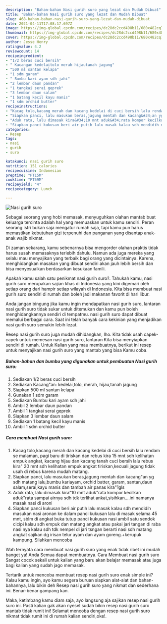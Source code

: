 ```yaml
---
description: "Bahan-bahan Nasi gurih suro yang lezat dan Mudah Dibuat"
title: "Bahan-bahan Nasi gurih suro yang lezat dan Mudah Dibuat"
slug: 468-bahan-bahan-nasi-gurih-suro-yang-lezat-dan-mudah-dibuat
date: 2021-04-11T17:08:17.697Z
image: https://img-global.cpcdn.com/recipes/dc28dc2ccd498b11/680x482cq70/nasi-gurih-suro-foto-resep-utama.jpg
thumbnail: https://img-global.cpcdn.com/recipes/dc28dc2ccd498b11/680x482cq70/nasi-gurih-suro-foto-resep-utama.jpg
cover: https://img-global.cpcdn.com/recipes/dc28dc2ccd498b11/680x482cq70/nasi-gurih-suro-foto-resep-utama.jpg
author: Jesse Henry
ratingvalue: 4.2
reviewcount: 14
recipeingredient:
- "1/2 beras cuci bersih"
- " Kacangan kedelaitolo merah hijautanah jagung"
- "500 ml santan kelapa"
- "1 sdm garam"
- " Bumbu kari ayam sdh jahi"
- "2 lembar daun pandan"
- "1 tangkai serai geprek"
- "3 lembar daun salam"
- "1 batang kecil kayu manis"
- "1 sdm orchid butter"
recipeinstructions:
- "Kacag tolo,kacang merah dan kacang kedelai di cuci bersih lalu rendam se malaman, pagi baru di tiriskan dan rebus kira 15 mnt sdh kelihatan empuk angkat, kacang hijau dan kacang tanah cuci bersih lalu rebus kira&#34; 20 mnt sdh kelihatan empuk angkat tiriskan,kecuali jagung tidak usah di rebus karena mudah matang."
- "Siapkan panci, lalu masukan beras,jagung mentah dan kacang&#34;an yg sdh matang lalu,bumbu kariayam, orchid batter, garam, santan,daun salam,serai,kayu manis dan tambah air panas kira&#34;1gls"
- "Aduk rata, lalu dimasak kira&#34;10 mnt aduk&#34;rata kompor kecilkan aduk&#34;rata sampai airnya sdh tdk terlihat ankat,sisihkan....ini namanya masak nasi di aroni"
- "Siapkan panci kukusan beri air putih lalu masak kalau sdh mendidih masukan nasi aronan ke dalam panci kukusan lalu di masak selama 45 mnt, sblm di angkat buka tutup panci kukusan nasi ambil satu sendok cicipi kalau sdh empuk dan matang angkat atau pakai jari tangan di raba nasi nya kalau sdh tdk nempel di jari tsngan berarti nasi sdh matang angkat sajikan dg irisan telur ayam dan ayam goreng.+kerupuk kampung. Silahkan mencoba"
categories:
- Resep
tags:
- nasi
- gurih
- suro

katakunci: nasi gurih suro 
nutrition: 151 calories
recipecuisine: Indonesian
preptime: "PT15M"
cooktime: "PT59M"
recipeyield: "4"
recipecategory: Lunch

---
```



![Nasi gurih suro](https://img-global.cpcdn.com/recipes/dc28dc2ccd498b11/680x482cq70/nasi-gurih-suro-foto-resep-utama.jpg)

Sebagai seorang yang hobi memasak, menyuguhkan olahan mantab buat keluarga tercinta adalah hal yang memuaskan untuk kamu sendiri. Peran seorang istri bukan saja mengatur rumah saja, tapi kamu pun harus memastikan kebutuhan gizi terpenuhi dan panganan yang disantap anak-anak wajib nikmat.

Di zaman  sekarang, kamu sebenarnya bisa mengorder olahan praktis tidak harus susah memasaknya terlebih dahulu. Namun ada juga mereka yang selalu mau menyajikan yang terbaik bagi orang yang dicintainya. Karena, menghidangkan masakan yang dibuat sendiri akan jauh lebih bersih dan bisa menyesuaikan berdasarkan kesukaan famili. 



Apakah kamu salah satu penikmat nasi gurih suro?. Tahukah kamu, nasi gurih suro merupakan sajian khas di Indonesia yang kini digemari oleh setiap orang dari hampir setiap wilayah di Indonesia. Kita bisa membuat nasi gurih suro sendiri di rumah dan boleh jadi makanan favorit di hari libur.

Anda jangan bingung jika kamu ingin mendapatkan nasi gurih suro, lantaran nasi gurih suro tidak sukar untuk ditemukan dan kamu pun boleh menghidangkannya sendiri di tempatmu. nasi gurih suro dapat dibuat memalui berbagai cara. Saat ini telah banyak cara kekinian yang menjadikan nasi gurih suro semakin lebih lezat.

Resep nasi gurih suro juga mudah dihidangkan, lho. Kita tidak usah capek-capek untuk memesan nasi gurih suro, lantaran Kita bisa menyiapkan sendiri di rumah. Untuk Kalian yang mau membuatnya, berikut ini resep untuk menyajikan nasi gurih suro yang mantab yang bisa Kamu coba.

<!--inarticleads1-->

##### Bahan-bahan dan bumbu yang digunakan untuk pembuatan Nasi gurih suro:

1. Sediakan 1/2 beras cuci bersih
1. Sediakan  Kacang&#34;an: kedelai,tolo, merah, hijau,tanah jagung
1. Siapkan 500 ml santan kelapa
1. Gunakan 1 sdm garam
1. Sediakan  Bumbu kari ayam sdh jahi
1. Ambil 2 lembar daun pandan
1. Ambil 1 tangkai serai geprek
1. Siapkan 3 lembar daun salam
1. Sediakan 1 batang kecil kayu manis
1. Ambil 1 sdm orchid butter




<!--inarticleads2-->

##### Cara membuat Nasi gurih suro:

1. Kacag tolo,kacang merah dan kacang kedelai di cuci bersih lalu rendam se malaman, pagi baru di tiriskan dan rebus kira 15 mnt sdh kelihatan empuk angkat, kacang hijau dan kacang tanah cuci bersih lalu rebus kira&#34; 20 mnt sdh kelihatan empuk angkat tiriskan,kecuali jagung tidak usah di rebus karena mudah matang.
1. Siapkan panci, lalu masukan beras,jagung mentah dan kacang&#34;an yg sdh matang lalu,bumbu kariayam, orchid batter, garam, santan,daun salam,serai,kayu manis dan tambah air panas kira&#34;1gls
1. Aduk rata, lalu dimasak kira&#34;10 mnt aduk&#34;rata kompor kecilkan aduk&#34;rata sampai airnya sdh tdk terlihat ankat,sisihkan....ini namanya masak nasi di aroni
1. Siapkan panci kukusan beri air putih lalu masak kalau sdh mendidih masukan nasi aronan ke dalam panci kukusan lalu di masak selama 45 mnt, sblm di angkat buka tutup panci kukusan nasi ambil satu sendok cicipi kalau sdh empuk dan matang angkat atau pakai jari tangan di raba nasi nya kalau sdh tdk nempel di jari tsngan berarti nasi sdh matang angkat sajikan dg irisan telur ayam dan ayam goreng.+kerupuk kampung. Silahkan mencoba




Wah ternyata cara membuat nasi gurih suro yang enak tidak ribet ini mudah banget ya! Anda Semua dapat membuatnya. Cara Membuat nasi gurih suro Sangat cocok sekali untuk kalian yang baru akan belajar memasak atau juga bagi kalian yang sudah jago memasak.

Tertarik untuk mencoba membuat resep nasi gurih suro enak simple ini? Kalau kamu ingin, ayo kamu segera buruan siapkan alat-alat dan bahan-bahannya, lalu bikin deh Resep nasi gurih suro yang nikmat dan sederhana ini. Benar-benar gampang kan. 

Maka, ketimbang kamu diam saja, ayo langsung aja sajikan resep nasi gurih suro ini. Pasti kalian gak akan nyesel sudah bikin resep nasi gurih suro mantab tidak rumit ini! Selamat mencoba dengan resep nasi gurih suro nikmat tidak rumit ini di rumah kalian sendiri,oke!.

